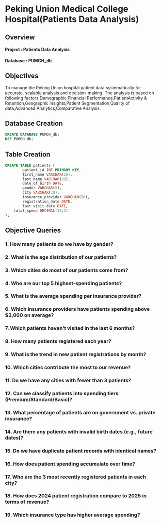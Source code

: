 # Peking Union Medical College Hospital(Patients Data Analysis)
## Overview
#### Project : Patients Data Analysis
#### Database : PUMCH_db
## Objectives
To manage the Peking Union hospital patient data systematically for accurate, scalable analysis and decision-making.
The analysis is based on following factors 
Demographic,Financial Performance,PatientActivity & Retention,Geographic Insights,Patient Segmentation,Quality of data,Advanced Analytics,Comparative Analysis.
## Database Creation
```sql 
CREATE DATABASE PUMCH_db;
USE PUMCH_db;
```
## Table Creation
``` sql 
CREATE TABLE patients (
        patient_id INT PRIMARY KEY,
        first_name VARCHAR(20),
        last_name VARCHAR(20),
        date_of_birth DATE,
        gender VARCHAR(5),
        city VARCHAR(30),
        insurance_provider VARCHAR(50),
        registration_date DATE,
        last_visit_date DATE,
    total_spend DECIMAL(10,2)
);
```
## Objective Queries 
### 1. How many patients do we have by gender?  

### 2. What is the age distribution of our patients?  

### 3. Which cities do most of our patients come from?
  
### 4. Who are our top 5 highest-spending patients? 
 
### 5. What is the average spending per insurance provider?  

### 6. Which insurance providers have patients spending above $3,000 on average?  

### 7. Which patients haven't visited in the last 6 months?  

### 8. How many patients registered each year?  

### 9. What is the trend in new patient registrations by month?  

### 10. Which cities contribute the most to our revenue?  

### 11. Do we have any cities with fewer than 3 patients?  

### 12. Can we classify patients into spending tiers (Premium/Standard/Basic)?  

### 13. What percentage of patients are on government vs. private insurance?  

### 14. Are there any patients with invalid birth dates (e.g., future dates)?  

### 15. Do we have duplicate patient records with identical names?  

### 16. How does patient spending accumulate over time?  

### 17. Who are the 3 most recently registered patients in each city?  

### 18. How does 2024 patient registration compare to 2025 in terms of revenue?  

### 19. Which insurance type has higher average spending?
